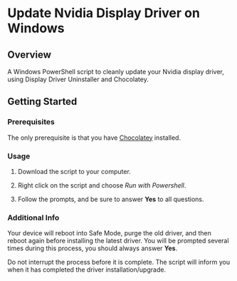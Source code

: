# Update Nvidia Display Driver on Windows

## Overview

A Windows PowerShell script to cleanly update your Nvidia display driver,
 using Display Driver Uninstaller and Chocolatey.

## Getting Started

### Prerequisites

The only prerequisite is that you have [Chocolatey](https://chocolatey.org/install)
 installed.

### Usage

1. Download the script to your computer.

1. Right click on the script and choose *Run with Powershell*.

1. Follow the prompts, and be sure to answer **Yes** to all questions.

### Additional Info

Your device will reboot into Safe Mode, purge the old driver, and then reboot
 again before installing the latest driver. You will be prompted several times
 during this process, you should always answer **Yes**.

Do not interrupt the process before it is complete. The script will inform you
 when it has completed the driver installation/upgrade.
